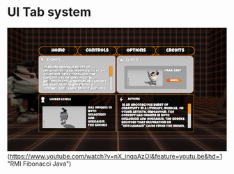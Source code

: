 # UI Tab system

![alt text](https://github.com/RK010176/ui/blob/master/Assets/Pic/pic.PNG?raw=true)(https://www.youtube.com/watch?v=nX_inqaAzOI&feature=youtu.be&hd=1 "RMI Fibonacci Java")
